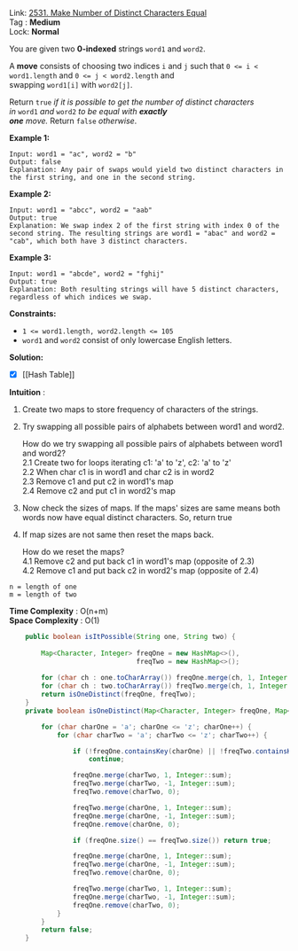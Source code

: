 Link: [2531. Make Number of Distinct Characters Equal](https://leetcode.com/problems/make-number-of-distinct-characters-equal/)<br>
Tag : **Medium**<br>
Lock: **Normal**

You are given two **0-indexed** strings `word1` and `word2`.

A **move** consists of choosing two indices `i` and `j` such that `0 <= i < word1.length` and `0 <= j < word2.length` and swapping `word1[i]` with `word2[j]`.

Return `true` _if it is possible to get the number of distinct characters in_ `word1` _and_ `word2` _to be equal with **exactly one** move._ Return `false` _otherwise_.

**Example 1:**

```
Input: word1 = "ac", word2 = "b"
Output: false
Explanation: Any pair of swaps would yield two distinct characters in the first string, and one in the second string.
```

**Example 2:**

```
Input: word1 = "abcc", word2 = "aab"
Output: true
Explanation: We swap index 2 of the first string with index 0 of the second string. The resulting strings are word1 = "abac" and word2 = "cab", which both have 3 distinct characters.
```

**Example 3:**

```
Input: word1 = "abcde", word2 = "fghij"
Output: true
Explanation: Both resulting strings will have 5 distinct characters, regardless of which indices we swap.
```

**Constraints:**

- `1 <= word1.length, word2.length <= 105`
- `word1` and `word2` consist of only lowercase English letters.

**Solution:**

- [x] [[Hash Table]]

**Intuition** :

1. Create two maps to store frequency of characters of the strings.
    
2. Try swapping all possible pairs of alphabets between word1 and word2.
    
    How do we try swapping all possible pairs of alphabets between word1 and word2?  
    2.1 Create two for loops iterating c1: 'a' to 'z', c2: 'a' to 'z'  
    2.2 When char c1 is in word1 and char c2 is in word2  
    2.3 Remove c1 and put c2 in word1's map  
    2.4 Remove c2 and put c1 in word2's map
    
3. Now check the sizes of maps. If the maps' sizes are same means both words now have equal distinct characters. So, return true
    
4. If map sizes are not same then reset the maps back.
    
    How do we reset the maps?  
    4.1 Remove c2 and put back c1 in word1's map (opposite of 2.3)  
    4.2 Remove c1 and put back c2 in word2's map (opposite of 2.4)

```
n = length of one
m = length of two
```
**Time Complexity** : O(n+m)<br>
**Space Complexity** : O(1)

```java
    public boolean isItPossible(String one, String two) {
        
        Map<Character, Integer> freqOne = new HashMap<>(),
                                freqTwo = new HashMap<>();
        
        for (char ch : one.toCharArray()) freqOne.merge(ch, 1, Integer::sum);
        for (char ch : two.toCharArray()) freqTwo.merge(ch, 1, Integer::sum);
        return isOneDistinct(freqOne, freqTwo);
    }
    private boolean isOneDistinct(Map<Character, Integer> freqOne, Map<Character, Integer> freqTwo) {

        for (char charOne = 'a'; charOne <= 'z'; charOne++) {
            for (char charTwo = 'a'; charTwo <= 'z'; charTwo++) {

                if (!freqOne.containsKey(charOne) || !freqTwo.containsKey(charTwo))
                    continue;

                freqOne.merge(charTwo, 1, Integer::sum);
                freqTwo.merge(charTwo, -1, Integer::sum);
                freqTwo.remove(charTwo, 0);

                freqTwo.merge(charOne, 1, Integer::sum);
                freqOne.merge(charOne, -1, Integer::sum);
                freqOne.remove(charOne, 0);

                if (freqOne.size() == freqTwo.size()) return true;

                freqOne.merge(charOne, 1, Integer::sum);
                freqTwo.merge(charOne, -1, Integer::sum);
                freqTwo.remove(charOne, 0);

                freqTwo.merge(charTwo, 1, Integer::sum);
                freqOne.merge(charTwo, -1, Integer::sum);
                freqOne.remove(charTwo, 0);
            }
        }
        return false;
    }
```

